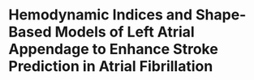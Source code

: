 # Hemodynamic Indices and Shape-Based Models of Left Atrial Appendage to Enhance Stroke Prediction in Atrial Fibrillation
